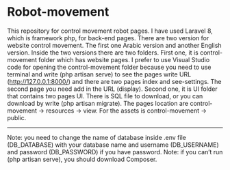 # Robot-movement
This repository for control movement robot pages. I have used Laravel 8, which is framework php, for back-end pages. There are two version for website control movement. The first one Arabic version and another English version. Inside the two versions there are two folders. First one, it is control-movement folder which has website pages. I prefer to use Visual Studio code for opening the control-movement folder because you need to use terminal and write (php artisan serve) to see the pages write URL (http://127.0.0.1:8000/)  and there are two pages index and see-settings. The second page you need add in the URL (display). Second one, it is UI folder that contains two pages UI. There is SQL file to download, or you can download by write (php artisan migrate). The pages location are control-movement -> resources -> view. For the assets is control-movement -> public. 
<hr>
Note: you need to change the name of database inside .env file (DB_DATABASE) with your database name and username (DB_USERNAME) and password (DB_PASSWORD) if you have password. Note: if you can’t run (php artisan serve), you should download Composer.
